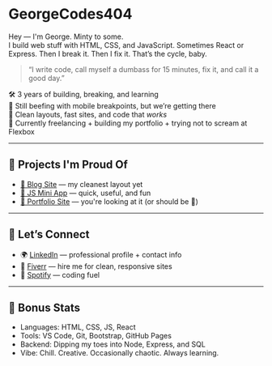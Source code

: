 # GeorgeCodes404

Hey — I'm George. Minty to some.  
I build web stuff with HTML, CSS, and JavaScript. Sometimes React or Express. Then I break it. Then I fix it. That’s the cycle, baby.

> “I write code, call myself a dumbass for 15 minutes, fix it, and call it a good day.”

🛠️ 3 years of building, breaking, and learning  
📱 Still beefing with mobile breakpoints, but we’re getting there  
🎯 Clean layouts, fast sites, and code that *works*  
💼 Currently freelancing + building my portfolio + trying not to scream at Flexbox

---

## 🚀 Projects I'm Proud Of

- [📖 Blog Site](https://github.com/GeorgeCodes404/blog-project) — my cleanest layout yet
- [📱 JS Mini App](https://github.com/GeorgeCodes404/js-mini-app) — quick, useful, and fun
- [💼 Portfolio Site](https://GeorgeCodes404.github.io/portfolio-site) — you're looking at it (or should be 👀)

---

## 🧭 Let’s Connect

- 🌍 [LinkedIn]([https://GeorgeCodes404.github.io](https://www.linkedin.com/in/giorgitskhvaradze/)) — professional profile + contact info  
- 🎯 [Fiverr](https://fiverr.com/GeorgeCodes404) — hire me for clean, responsive sites  
- 🖤 [Spotify](https://open.spotify.com/playlist/7bOBP8h9mjDitvvt95YPEx?si=463e99a398e042aa&pt=8ef72fc65a6c58528cf3eb37f0777c58) — coding fuel  

---

## 🧠 Bonus Stats

- Languages: HTML, CSS, JS, React 
- Tools: VS Code, Git, Bootstrap, GitHub Pages  
- Backend: Dipping my toes into Node, Express, and SQL
- Vibe: Chill. Creative. Occasionally chaotic. Always learning.

